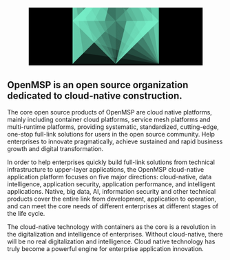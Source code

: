 <!--
 * @Author: gitsrc
 * @Date: 2022-04-21 10:58:39
 * @LastEditors: gitsrc
 * @LastEditTime: 2022-04-21 11:42:46
 * @FilePath: /openmsp_github/README.md
-->

<p align="center">
<img 
    src="./imgs/twitter_header_photo_1.png" width="80%" height="80%"
    border="0" alt="RedTimeDB" />
</p>

## OpenMSP is an open source organization dedicated to cloud-native construction.

The core open source products of OpenMSP are cloud native platforms, mainly including container cloud platforms, service mesh platforms and multi-runtime platforms, providing systematic, standardized, cutting-edge, one-stop full-link solutions for users in the open source community. Help enterprises to innovate pragmatically, achieve sustained and rapid business growth and digital transformation.

In order to help enterprises quickly build full-link solutions from technical infrastructure to upper-layer applications, the OpenMSP cloud-native application platform focuses on five major directions: cloud-native, data intelligence, application security, application performance, and intelligent applications. Native, big data, AI, information security and other technical products cover the entire link from development, application to operation, and can meet the core needs of different enterprises at different stages of the life cycle.

The cloud-native technology with containers as the core is a revolution in the digitalization and intelligence of enterprises. Without cloud-native, there will be no real digitalization and intelligence. Cloud native technology has truly become a powerful engine for enterprise application innovation.